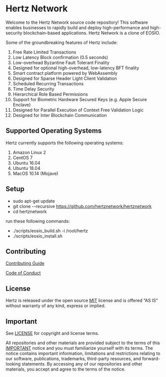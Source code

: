 # Hertz Network

Welcome to the Hertz Network source code repository! This software enables businesses to rapidly build and deploy high-performance and high-security blockchain-based applications.
Hertz Network is a clone of EOSIO.

Some of the groundbreaking features of Hertz include:

1. Free Rate Limited Transactions
1. Low Latency Block confirmation (0.5 seconds)
1. Low-overhead Byzantine Fault Tolerant Finality
1. Designed for optional high-overhead, low-latency BFT finality
1. Smart contract platform powered by WebAssembly
1. Designed for Sparse Header Light Client Validation
1. Scheduled Recurring Transactions
1. Time Delay Security
1. Hierarchical Role Based Permissions
1. Support for Biometric Hardware Secured Keys (e.g. Apple Secure Enclave)
1. Designed for Parallel Execution of Context Free Validation Logic
1. Designed for Inter Blockchain Communication

## Supported Operating Systems

Hertz currently supports the following operating systems:

1. Amazon Linux 2
2. CentOS 7
3. Ubuntu 16.04
4. Ubuntu 18.04
5. MacOS 10.14 (Mojave)

## Setup

- sudo apt-get update 
- git clone --recursive https://github.com/hertznetwork/hertznetwork
- cd hertznetwork

run these following commands:
* ./scripts/eosio_build.sh -i /root/hertz
* ./scripts/eosio_install.sh

## Contributing

[Contributing Guide](./CONTRIBUTING.md)

[Code of Conduct](./CONTRIBUTING.md#conduct)

## License

Hertz is released under the open source [MIT](./LICENSE) license and is offered “AS IS” without warranty of any kind, express or implied.

## Important

See [LICENSE](./LICENSE) for copyright and license terms.

All repositories and other materials are provided subject to the terms of this [IMPORTANT](./IMPORTANT.md) notice and you must familiarize yourself with its terms. The notice contains important information, limitations and restrictions relating to our software, publications, trademarks, third-party resources, and forward-looking statements. By accessing any of our repositories and other materials, you accept and agree to the terms of the notice.
